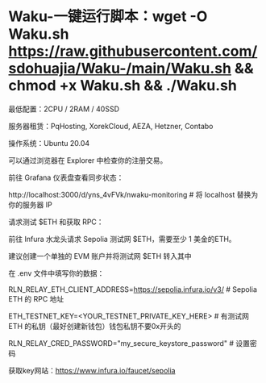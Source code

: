 # Waku-一键运行脚本：wget -O Waku.sh https://raw.githubusercontent.com/sdohuajia/Waku-/main/Waku.sh && chmod +x Waku.sh && ./Waku.sh

最低配置：2CPU / 2RAM / 40SSD

服务器租赁：PqHosting, XorekCloud, AEZA, Hetzner, Contabo

操作系统：Ubuntu 20.04

可以通过浏览器在 Explorer 中检查你的注册交易。

前往 Grafana 仪表盘查看同步状态：

http://localhost:3000/d/yns_4vFVk/nwaku-monitoring  # 将 localhost 替换为你的服务器 IP

请求测试 $ETH 和获取 RPC：

前往 Infura 水龙头请求 Sepolia 测试网 $ETH，需要至少 1 美金的ETH。

建议创建一个单独的 EVM 账户并将测试网 $ETH 转入其中

在 .env 文件中填写你的数据：

RLN_RELAY_ETH_CLIENT_ADDRESS=https://sepolia.infura.io/v3/<key>  # Sepolia ETH 的 RPC 地址

ETH_TESTNET_KEY=<YOUR_TESTNET_PRIVATE_KEY_HERE>        # 有测试网 ETH 的私钥（最好创建新钱包）钱包私钥不要0x开头的

RLN_RELAY_CRED_PASSWORD="my_secure_keystore_password"  # 设置密码


获取key网站：https://www.infura.io/faucet/sepolia
